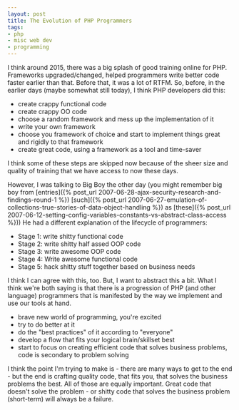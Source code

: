 ```yaml
---
layout: post
title: The Evolution of PHP Programmers
tags:
- php
- misc web dev
- programming
---
```

I think around 2015, there was a big splash of good training online for PHP.  Frameworks upgraded/changed, helped programmers write better code faster earlier than that.  Before that, it was a lot of RTFM.  So, before, in the earlier days (maybe somewhat still today), I think PHP developers did this:

- create crappy functional code
- create crappy OO code
- choose a random framework and mess up the implementation of it
- write your own framework
- choose you framework of choice and start to implement things great and rigidly to that framework
- create great code, using a framework as a tool and time-saver

I think some of these steps are skipped now because of the sheer size and quality of training that we have access to now these days.

However, I was talking to Big Boy the other day (you might remember big boy from [entries]({% post_url 2007-06-28-ajax-security-research-and-findings-round-1 %}) [such]({% post_url 2007-06-27-emulation-of-collections-true-stories-of-data-object-handling %}) as [these]({% post_url 2007-06-12-setting-config-variables-constants-vs-abstract-class-access %}))  He had a different explanation of the lifecycle of programmers:

- Stage 1: write shitty functional code 
- Stage 2: write shitty half assed OOP code 
- Stage 3: write awesome OOP code 
- Stage 4: Write awesome functional code
-  Stage 5: hack shitty stuff together based on business needs

I think I can agree with this, too.  But, I want to abstract this a bit.  What I think we're both saying is that there is a progression of PHP (and other language) programmers that is manifested by the way we implement and use our tools at hand.

- brave new world of programming, you're excited
- try to do better at it
- do the "best practices" of it according to "everyone"
- develop a flow that fits your logical brain/skillset best
- start to focus on creating efficient code that solves business problems, code is secondary to problem solving

I think the point I'm trying to make is - there are many ways to get to the end - but the end is crafting quality code, that fits you, that solves the business problems the best.  All of those are equally important.  Great code that doesn't solve the problem - or shitty code that solves the business problem (short-term) will always be a failure.
